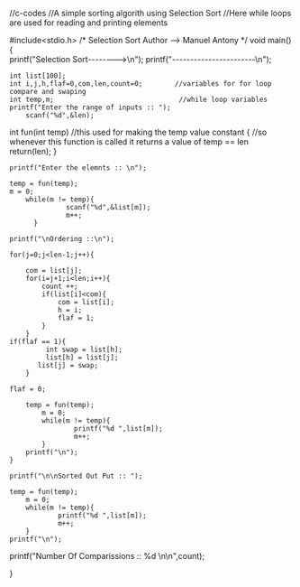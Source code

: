 //c-codes
//A simple sorting algorith using Selection Sort
//Here while loops are used for reading and printing elements

#include<stdio.h>
/*	Selection Sort
  	Author --> Manuel Antony
*/
void main()
{		
	printf("Selection Sort-------->\n");
	printf("-----------------------\n");
	
	int list[100];
	int i,j,h,flaf=0,com,len,count=0;        //variables for for loop compare and swaping
	int temp,m;                               //while loop variables
	printf("Enter the range of inputs :: ");
        scanf("%d",&len);
      
  int fun(int temp)                         //this used for making the temp value constant
  	{                                       //so whenever this function is called it returns a value of temp == len  
 		return(len);
    }


	printf("Enter the elemnts :: \n");
	
	temp = fun(temp);
	m = 0;
        while(m != temp){
		          scanf("%d",&list[m]);  
		          m++;
	      }

	printf("\nOrdering ::\n");
	
	for(j=0;j<len-1;j++){
		
		com = list[j];
		for(i=j+1;i<len;i++){
			count ++;
			if(list[i]<com){
				com = list[i];
				h = i;
				flaf = 1;	
			}
		}
    if(flaf == 1){
			 int swap = list[h]; 
			 list[h] = list[j];
		   list[j] = swap;
		}

	flaf = 0;

		temp = fun(temp);
        	m = 0;
        	while(m != temp){
        	        printf("%d ",list[m]);
        	        m++;
        	}
		printf("\n");
	}
        
	printf("\n\nSorted Out Put :: ");
	
	temp = fun(temp);
        m = 0;
        while(m != temp){
                printf("%d ",list[m]);
                m++;
        }
	printf("\n");
	
  printf("Number Of Comparissions :: %d \n\n",count);

}
